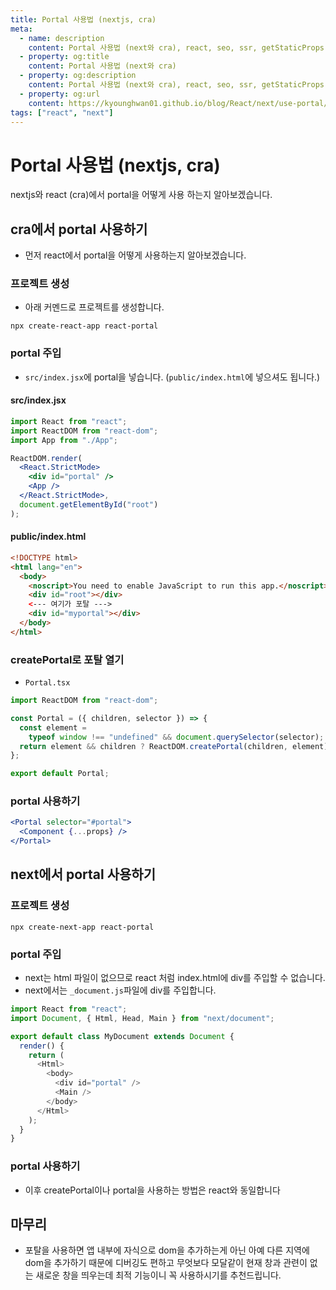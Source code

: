 ```yaml
---
title: Portal 사용법 (nextjs, cra)
meta:
  - name: description
    content: Portal 사용법 (next와 cra), react, seo, ssr, getStaticProps, getStaticPaths, getServerSideProps
  - property: og:title
    content: Portal 사용법 (next와 cra)
  - property: og:description
    content: Portal 사용법 (next와 cra), react, seo, ssr, getStaticProps, getStaticPaths, getServerSideProps
  - property: og:url
    content: https://kyounghwan01.github.io/blog/React/next/use-portal/
tags: ["react", "next"]
---
```


# Portal 사용법 (nextjs, cra)

nextjs와 react (cra)에서 portal을 어떻게 사용 하는지 알아보겠습니다.

## cra에서 portal 사용하기

- 먼저 react에서 portal을 어떻게 사용하는지 알아보겠습니다.

### 프로젝트 생성

- 아래 커멘드로 프로젝트를 생성합니다.

```
npx create-react-app react-portal
```

### portal 주입

- `src/index.jsx`에 portal을 넣습니다. (`public/index.html`에 넣으셔도 됩니다.)

#### src/index.jsx

```jsx
import React from "react";
import ReactDOM from "react-dom";
import App from "./App";

ReactDOM.render(
  <React.StrictMode>
    <div id="portal" />
    <App />
  </React.StrictMode>,
  document.getElementById("root")
);
```

#### public/index.html

```html
<!DOCTYPE html>
<html lang="en">
  <body>
    <noscript>You need to enable JavaScript to run this app.</noscript>
    <div id="root"></div>
    <--- 여기가 포탈 --->
    <div id="myportal"></div>
  </body>
</html>
```

### createPortal로 포탈 열기

- `Portal.tsx`

```js
import ReactDOM from "react-dom";

const Portal = ({ children, selector }) => {
  const element =
    typeof window !== "undefined" && document.querySelector(selector);
  return element && children ? ReactDOM.createPortal(children, element) : null;
};

export default Portal;
```

### portal 사용하기

```jsx
<Portal selector="#portal">
  <Component {...props} />
</Portal>
```

## next에서 portal 사용하기

### 프로젝트 생성

```
npx create-next-app react-portal
```

### portal 주입

- next는 html 파일이 없으므로 react 처럼 index.html에 div를 주입할 수 없습니다.
- next에서는 `_document.js`파일에 div를 주입합니다.

```js
import React from "react";
import Document, { Html, Head, Main } from "next/document";

export default class MyDocument extends Document {
  render() {
    return (
      <Html>
        <body>
          <div id="portal" />
          <Main />
        </body>
      </Html>
    );
  }
}
```

### portal 사용하기

- 이후 createPortal이나 portal을 사용하는 방법은 react와 동일합니다

## 마무리

- 포탈을 사용하면 앱 내부에 자식으로 dom을 추가하는게 아닌 아예 다른 지역에 dom을 추가하기 때문에 디버깅도 편하고 무엇보다 모달같이 현재 창과 관련이 없는 새로운 창을 띄우는데 최적 기능이니 꼭 사용하시기를 추천드립니다.

<TagLinks />

<Comment />
